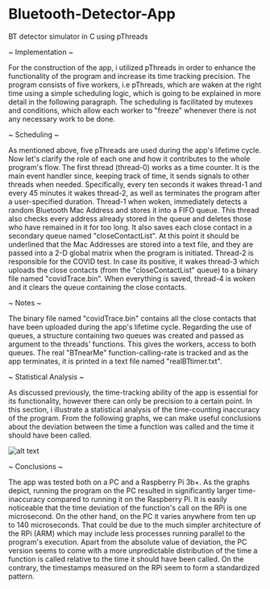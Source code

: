# Bluetooth-Detector-App
BT detector simulator in C using pThreads


~ Implementation ~

For the construction of the app, i utilized pThreads in order to enhance the functionality of the program and increase its time tracking precision. The program consists of five workers, i.e pThreads, which are waken at the right time using a simple scheduling logic, which is going to be  explained in more detail in the following paragraph. The scheduling is facilitated by mutexes and conditions, which allow each worker to "freeze" whenever there is not any necessary work to be done.


~ Scheduling ~

As mentioned above, five pThreads are used during the app's lifetime cycle. Now let's clarify the role of each one and how it contributes to the whole program's flow. The first thread (thread-0) works as a time counter. It is the main event handler since, keeping track of time, it sends signals to other threads when needed. Specifically, every ten seconds it wakes thread-1 and every 45 minutes it wakes thread-2, as well as terminates the program after a user-specified duration. Thread-1 when woken, immediately detects a random Bluetooth Mac Address and stores it into a FIFO queue. This thread also checks every address already stored in the queue and deletes those who have remained in it for too long. It also saves each close contact in a secondary queue named "closeContactList". At this point it should be underlined that the Mac Addresses are stored into a text file, and they are passed into a 2-D global matrix when the program is initiated. Thread-2 is responsible for the COVID test. In case its positive, it wakes thread-3 which uploads the close contacts (from the "closeContactList" queue) to a binary file named "covidTrace.bin". When everything is saved, thread-4 is woken and it clears the queue containing the close contacts.


~ Notes ~

The binary file named "covidTrace.bin" contains all the close contacts that have been uploaded during the app's lifetime cycle. Regarding the use of queues, a structure containing two queues was created and passed as argument to the threads' functions. This gives the workers, access to both queues. The real "BTnearMe" function-calling-rate is tracked and as the app terminates, it is printed in a text file named "realBTtimer.txt".


~ Statistical Analysis ~

As discussed previously, the time-tracking ability of the app is essential for its functionality, however there can only be precision to a certain point. In this section, i illustrate a statistical analysis of the time-counting inaccuracy of the program. From the following graphs, we can make useful conclusions about the deviation between the time a function was called and the time it should have been called. 

![alt text](https://github.com/kpetridis24/Bluetooth-Detector-App/issues/1#issue-948694725)


~ Conclusions ~

The app was tested both on a PC and a Raspberry Pi 3b+. As the graphs depict, running the program on the PC resulted in significantly larger time-inaccuracy compared to running it on the Raspberry Pi. It is easily noticeable that the time deviation of the function's call on the RPi is one microsecond. On the other hand, on the PC it varies anywhere from ten up to 140 microseconds. That could be due to the much simpler architecture of the RPi (ARM) which may include less processes running parallel to the program's execution. Apart from the absolute value of deviation, the PC version seems to come with a more unpredictable distribution of the time a function is called relative to the time it should have been called. On the contrary, the timestamps measured on the RPi seem to form a standardized pattern.
